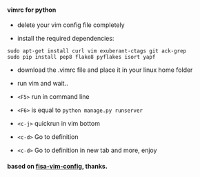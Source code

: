 #### vimrc for python 



- delete your vim config file completely 

- install the required dependencies:
```
sudo apt-get install curl vim exuberant-ctags git ack-grep
sudo pip install pep8 flake8 pyflakes isort yapf
```
- download the .vimrc file and place it in your linux home folder

- run vim and wait..




- `<F5>` run in command line
- `<F6>` is equal to `python manage.py runserver`
- `<c-j>` quickrun in vim bottom 
- `<c-d>` Go to definition
- `<c-d>` Go to definition in new tab
and more, enjoy

#### based on [fisa-vim-config](http://fisadev.github.io/fisa-vim-config/), thanks. 

